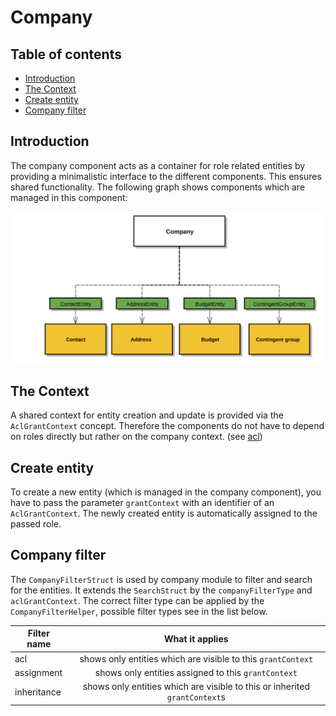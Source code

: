 # Company

## Table of contents

* [Introduction](#introduction)
* [The Context](#the-context)
* [Create entity](#create-entity)
* [Company filter](#company-filter)

## Introduction

The company component acts as a container for role related entities by providing a minimalistic interface to the different components. This ensures shared functionality. The following graph shows components which are managed in this component:

![image](/.gitbook/assets/company-management.svg)

## The Context

A shared context for entity creation and update is provided via the `AclGrantContext` concept. Therefore the components do not have to depend on roles directly but rather on the company context. (see [acl](/b2b-suite/technical/acl/))

## Create entity

To create a new entity (which is managed in the company component), you have to pass the parameter `grantContext` with an identifier of an `AclGrantContext`. The newly created entity is automatically assigned to the passed role.

## Company filter

The `CompanyFilterStruct` is used by company module to filter and search for the entities. It extends the `SearchStruct` by the `companyFilterType` and `aclGrantContext`. The correct filter type can be applied by the `CompanyFilterHelper`, possible filter types see in the list below.

| Filter name   |                        What it applies                         |
|---------------|:--------------------------------------------------------------:|
| acl           |  shows only entities which are visible to this `grantContext`  |
| assignment    |      shows only entities assigned to this `grantContext`       |
| inheritance   |                         shows only entities which are visible to this or inherited `grantContext`s                          |
